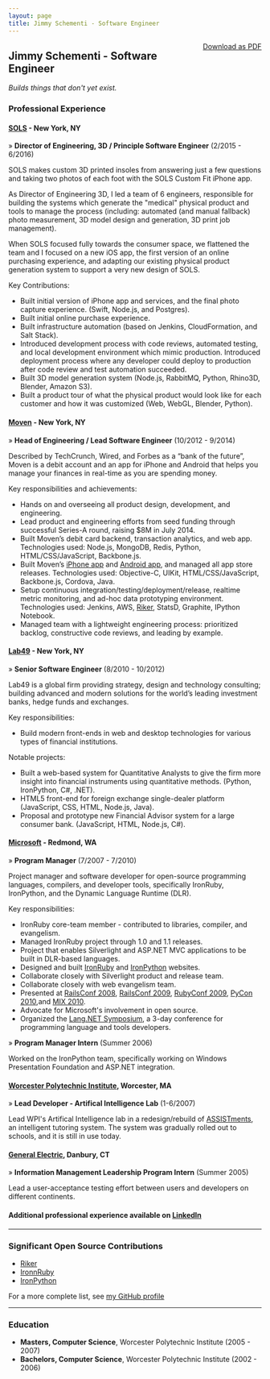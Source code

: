 ```yaml
---
layout: page
title: Jimmy Schementi - Software Engineer
---
```


<style>
  .page > h2:first-child {
    display: none;
  }
</style>

<span style="float: right; display: block;">[Download as PDF](/resume.pdf)</span>

## Jimmy Schementi - Software Engineer

*Builds things that don't yet exist.*

### Professional Experience

#### [SOLS](http://www.sols.com) - New York, NY

&raquo; **Director of Engineering, 3D / Principle Software Engineer** (2/2015 - 6/2016)

SOLS makes custom 3D printed insoles from answering just a few questions and
taking two photos of each foot with the SOLS Custom Fit iPhone app.

As Director of Engineering 3D, I led a team of 6 engineers, responsible for
building the systems which generate the "medical" physical product and tools
to manage the process (including: automated (and manual fallback) photo
measurement, 3D model design and generation, 3D print job management).

When SOLS focused fully towards the consumer space, we flattened the team
and I focused on a new iOS app, the first version of an online purchasing
experience, and adapting our existing physical product generation system
to support a very new design of SOLS.

Key Contributions:

- Built initial version of iPhone app and services, and the final photo
  capture experience. (Swift, Node.js, and Postgres).
- Built initial online purchase experience.
- Built infrastructure automation (based on Jenkins, CloudFormation, and
  Salt Stack).
- Introduced development process with code reviews, automated testing,
  and local development environment which mimic production. Introduced
  deployment process where any developer could deploy to production after
  code review and test automation succeeded.
- Built 3D model generation system (Node.js, RabbitMQ, Python, Rhino3D,
  Blender, Amazon S3).
- Built a product tour of what the physical product would look like for
  each customer and how it was customized (Web, WebGL, Blender, Python).

#### [Moven](http://moven.com) - New York, NY

&raquo; **Head of Engineering / Lead Software Engineer** (10/2012 - 9/2014)

Described by TechCrunch, Wired, and Forbes as a “bank of the future”, Moven is
a debit account and an app for iPhone and Android that helps you manage your
finances in real-time as you are spending money.

Key responsibilities and achievements:

- Hands on and overseeing all product design, development, and engineering.
- Lead product and engineering efforts from seed funding through successful
  Series-A round, raising $8M in July 2014.
- Built Moven’s debit card backend, transaction analytics, and web app.
  Technologies used: Node.js, MongoDB, Redis, Python, HTML/CSS/JavaScript,
  Backbone.js.
- Built Moven’s [iPhone app](https://itunes.apple.com/us/app/moven/id661035659?mt=8)
  and [Android app](https://play.google.com/store/apps/details?id=com.movencorp.moven),
  and managed all app store releases.
  Technologies used: Objective-C, UIKit, HTML/CSS/JavaScript, Backbone.js,
  Cordova, Java.
- Setup continuous integration/testing/deployment/release, realtime metric
  monitoring, and ad-hoc data prototyping environment.
  Technologies used: Jenkins, AWS, [Riker](http://github.com/jschementi/riker),
  StatsD, Graphite, IPython Notebook.
- Managed team with a lightweight engineering process: prioritized backlog,
  constructive code reviews, and leading by example.


#### [Lab49](http://lab49.com) - New York, NY

&raquo; **Senior Software Engineer** (8/2010 - 10/2012)

Lab49 is a global firm providing strategy, design and technology consulting;
building advanced and modern solutions for the world’s leading investment banks,
hedge funds and exchanges.

Key responsibilities:

- Build modern front-ends in web and desktop technologies for various types of
  financial institutions.

Notable projects:

- Built a web-based system for Quantitative Analysts to give the firm more
  insight into financial instruments using quantitative methods.
  (Python, IronPython, C#, .NET).
- HTML5 front-end for foreign exchange single-dealer platform
  (JavaScript, CSS, HTML, Node.js, Java).
- Proposal and prototype new Financial Advisor system for a large consumer bank.
  (JavaScript, HTML, Node.js, C#).


#### [Microsoft](http://microsoft.com) - Redmond, WA

&raquo; **Program Manager** (7/2007 - 7/2010)

Project manager and software developer for open-source programming languages,
compilers, and developer tools, specifically IronRuby, IronPython, and the
Dynamic Language Runtime (DLR).

Key responsibilities:

- IronRuby core-team member - contributed to libraries, compiler, and evangelism.
- Managed IronRuby project through 1.0 and 1.1 releases.
- Project that enables Silverlight and ASP.NET MVC applications to be built in
  DLR-based languages.
- Designed and built [IronRuby](http://ironruby.net) and
  [IronPython](http://ironpython.net) websites.
- Collaborate closely with Silverlight product and release team.
- Collaborate closely with web evangelism team.
- Presented at [RailsConf 2008](http://en.oreilly.com/rails2008/public/schedule/detail/2056),
  [RailsConf 2009](http://jimmy.schementi.com/2009/05/ironruby-at-railsconf-2009.html),
  [RubyConf 2009](http://jimmy.schementi.com/2009/12/ironruby-rubyconf-2009-part-1-summary.html),
  [PyCon 2010](http://jimmy.schementi.com/2010/03/pycon-2010-python-in-browser.html),and
  [MIX 2010](http://jimmy.schementi.com/2010/03/mix10-ironruby-and-ironpython-part-1.html).
- Advocate for Microsoft's involvement in open source.
- Organized the [Lang.NET Symposium](https://www.google.com/#q=lang.net+symposium),
  a 3-day conference for programming language and tools developers.

&raquo; **Program Manager Intern** (Summer 2006)

Worked on the IronPython team, specifically working on Windows Presentation
Foundation and ASP.NET integration.


#### [Worcester Polytechnic Institute](http://wpi.edu), Worcester, MA

&raquo; **Lead Developer - Artifical Intelligence Lab** (1-6/2007)

Lead WPI's Artifical Intelligence lab in a redesign/rebuild of
[ASSISTments](http://assistment.org), an intelligent tutoring system. The system
was gradually rolled out to schools, and it is still in use today.

#### [General Electric](http://ge.com), Danbury, CT

&raquo; **Information Management Leadership Program Intern** (Summer 2005)

Lead a user-acceptance testing effort between users and developers on
different continents.

#### Additional professional experience available on [LinkedIn](http://linkedin.com/in/jschementi/)

---

### Significant Open Source Contributions

- [Riker](http://github.com/jschementi/riker)
- [IronnRuby](http://ironruby.net)
- [IronPython](http://ironpython.net)

For a more complete list, see [my GitHub profile](https://github.com/jschementi)

---

### Education

- **Masters, Computer Science**, Worcester Polytechnic Institute (2005 - 2007)
- **Bachelors, Computer Science**, Worcester Polytechnic Institute (2002 - 2006)

